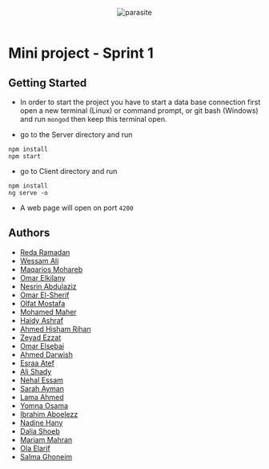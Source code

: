 
<p align="center">
<img src="http://i68.tinypic.com/2ywu612.png" alt="parasite" />
<br />
<br />
</p>

# Mini project - Sprint 1

## Getting Started

- In order to start the project you have to start a data base connection first
  open a new terminal (Linux) or command prompt, or git bash (Windows) and run `mongod`
  then keep this terminal open.
  
- go to the Server directory and run

```
npm install
npm start
```
- go to Client directory and run
```
npm install
ng serve -o
```
- A web page will open on port `4200` 

 ## Authors
  - [Reda Ramadan](https://github.com/Logician724) 
  - [Wessam Ali](https://github.com/wessam611) 
  - [Maqarios Mohareb](https://github.com/Maqarios)
  - [Omar Elkilany](https://github.com/OmarElkilany)
  - [Nesrin Abdulaziz](https://github.com/NesrinAbdulaziz)
  - [Omar El-Sherif](https://github.com/OmarOES)
  - [Olfat Mostafa](https://github.com/OlfatMostafa)
  - [Mohamed Maher](https://github.com/MoeMaher)
  - [Haidy Ashraf](https://github.com/HeidiAshraf)
  - [Ahmed Hisham Rihan](https://github.com/ahmed1hisham)
  - [Zeyad Ezzat](https://github.com/zeyadezzat)
  - [Omar Elsebai](https://github.com/Machiination)
  - [Ahmed Darwish](https://github.com/Shiro-Raven)
  - [Esraa Atef](https://github.com/EsraaATEFibrahim)
  - [Ali Shady](https://github.com/AliShady)
  - [Nehal Essam](https://github.com/KAREFSN)
  - [Sarah Ayman](https://github.com/SarahAyman)
  - [Lama Ahmed](https://github.com/lamaahmed166)
  - [Yomna Osama](https://github.com/YomnaOsama)
  - [Ibrahim Aboelezz](https://github.com/heemo70)
  - [Nadine Hany](https://github.com/nadinehany)
  - [Dalia Shoeb](https://github.com/DaliaShoeb)
  - [Mariam Mahran](https://github.com/mariamkhmahran)
  - [Ola Elarif](https://github.com/olaelarif)
  - [Salma Ghoneim](https://github.com/SalmaGhoneim)
